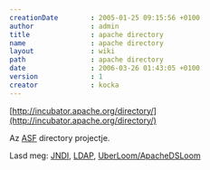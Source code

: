 ```yaml
---
creationDate        : 2005-01-25 09:15:56 +0100 
author              : admin 
title               : apache directory 
name                : apache directory 
layout              : wiki 
path                : apache directory 
date                : 2006-03-26 01:43:05 +0100 
version             : 1 
creator             : kocka 
---
```

[http://incubator.apache.org/directory/](http://incubator.apache.org/directory/)

Az [ASF](ASF.html) directory projectje.

Lasd meg: [JNDI](JNDI.html), [LDAP](LDAP.html), [UberLoom/ApacheDSLoom](UberLoom/ApacheDSLoom.html)
